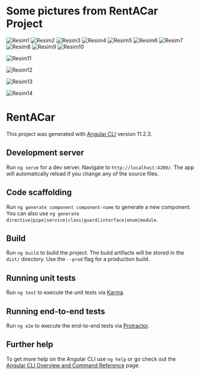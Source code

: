 # Some pictures from RentACar Project

![Resim1](https://user-images.githubusercontent.com/71348963/114245527-56308b00-9999-11eb-8038-ac30aa9f70f0.png)
![Resim2](https://user-images.githubusercontent.com/71348963/114245539-5a5ca880-9999-11eb-8df7-9ccab290dda9.png)
![Resim3](https://user-images.githubusercontent.com/71348963/114245541-5a5ca880-9999-11eb-9e5c-eb21cc582719.png)
![Resim4](https://user-images.githubusercontent.com/71348963/114245542-5a5ca880-9999-11eb-9eed-009848e5a9e3.png)
![Resim5](https://user-images.githubusercontent.com/71348963/114245545-5af53f00-9999-11eb-9e4c-59264d9803a8.png)
![Resim6](https://user-images.githubusercontent.com/71348963/114245547-5af53f00-9999-11eb-926c-5e2f8b202122.png)
![Resim7](https://user-images.githubusercontent.com/71348963/114245548-5b8dd580-9999-11eb-92ff-3ced8dc167e3.png)
![Resim8](https://user-images.githubusercontent.com/71348963/114245551-5b8dd580-9999-11eb-8b3b-f8fd6adbcfb0.png)
![Resim9](https://user-images.githubusercontent.com/71348963/114245552-5b8dd580-9999-11eb-8c96-33c5b602f216.png)
![Resim10](https://user-images.githubusercontent.com/71348963/114245554-5c266c00-9999-11eb-9c9b-340668239d21.png)


![Resim11](https://user-images.githubusercontent.com/71348963/114245556-5c266c00-9999-11eb-9980-7ce7b38e953b.png)

![Resim12](https://user-images.githubusercontent.com/71348963/114245557-5cbf0280-9999-11eb-86ef-f6c946d56789.png)

![Resim13](https://user-images.githubusercontent.com/71348963/114245558-5cbf0280-9999-11eb-95cd-48887eb6a429.png)

![Resim14](https://user-images.githubusercontent.com/71348963/114245559-5d579900-9999-11eb-8563-02ae7769e7d4.png)







# RentACar

This project was generated with [Angular CLI](https://github.com/angular/angular-cli) version 11.2.3.

## Development server

Run `ng serve` for a dev server. Navigate to `http://localhost:4200/`. The app will automatically reload if you change any of the source files.

## Code scaffolding

Run `ng generate component component-name` to generate a new component. You can also use `ng generate directive|pipe|service|class|guard|interface|enum|module`.

## Build

Run `ng build` to build the project. The build artifacts will be stored in the `dist/` directory. Use the `--prod` flag for a production build.

## Running unit tests

Run `ng test` to execute the unit tests via [Karma](https://karma-runner.github.io).

## Running end-to-end tests

Run `ng e2e` to execute the end-to-end tests via [Protractor](http://www.protractortest.org/).

## Further help

To get more help on the Angular CLI use `ng help` or go check out the [Angular CLI Overview and Command Reference](https://angular.io/cli) page.
